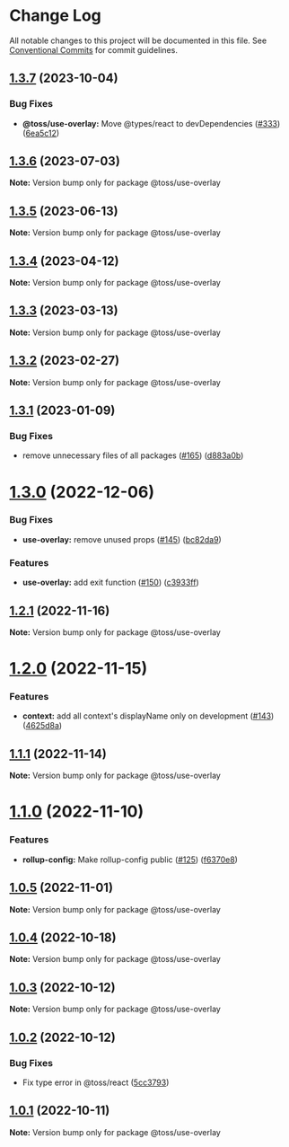 # Change Log

All notable changes to this project will be documented in this file.
See [Conventional Commits](https://conventionalcommits.org) for commit guidelines.

## [1.3.7](https://github.com/toss/slash/compare/@toss/use-overlay@1.3.6...@toss/use-overlay@1.3.7) (2023-10-04)

### Bug Fixes

* **@toss/use-overlay:** Move @types/react to devDependencies ([#333](https://github.com/toss/slash/issues/333)) ([6ea5c12](https://github.com/toss/slash/commit/6ea5c12d642932d322286402164d5cfb99ca96aa))

## [1.3.6](https://github.com/toss/slash/compare/@toss/use-overlay@1.3.5...@toss/use-overlay@1.3.6) (2023-07-03)

**Note:** Version bump only for package @toss/use-overlay

## [1.3.5](https://github.com/toss/slash/compare/@toss/use-overlay@1.3.4...@toss/use-overlay@1.3.5) (2023-06-13)

**Note:** Version bump only for package @toss/use-overlay

## [1.3.4](https://github.com/toss/slash/compare/@toss/use-overlay@1.3.3...@toss/use-overlay@1.3.4) (2023-04-12)

**Note:** Version bump only for package @toss/use-overlay

## [1.3.3](https://github.com/toss/slash/compare/@toss/use-overlay@1.3.2...@toss/use-overlay@1.3.3) (2023-03-13)

**Note:** Version bump only for package @toss/use-overlay

## [1.3.2](https://github.com/toss/slash/compare/@toss/use-overlay@1.3.1...@toss/use-overlay@1.3.2) (2023-02-27)

**Note:** Version bump only for package @toss/use-overlay

## [1.3.1](https://github.com/toss/slash/compare/@toss/use-overlay@1.3.0...@toss/use-overlay@1.3.1) (2023-01-09)

### Bug Fixes

* remove unnecessary files of all packages ([#165](https://github.com/toss/slash/issues/165)) ([d883a0b](https://github.com/toss/slash/commit/d883a0b2aebdbc2ca39c67902cec754c63921dfe))

# [1.3.0](https://github.com/toss/slash/compare/@toss/use-overlay@1.2.1...@toss/use-overlay@1.3.0) (2022-12-06)

### Bug Fixes

* **use-overlay:** remove unused props ([#145](https://github.com/toss/slash/issues/145)) ([bc82da9](https://github.com/toss/slash/commit/bc82da9945ff96212cc8ad049d15a4e081c840e0))

### Features

* **use-overlay:** add exit function  ([#150](https://github.com/toss/slash/issues/150)) ([c3933ff](https://github.com/toss/slash/commit/c3933ff84f5eb01dd4905b3873273e66a58e0a2e))

## [1.2.1](https://github.com/toss/slash/compare/@toss/use-overlay@1.2.0...@toss/use-overlay@1.2.1) (2022-11-16)

**Note:** Version bump only for package @toss/use-overlay

# [1.2.0](https://github.com/toss/slash/compare/@toss/use-overlay@1.1.1...@toss/use-overlay@1.2.0) (2022-11-15)

### Features

* **context:** add all context's displayName only on development ([#143](https://github.com/toss/slash/issues/143)) ([4625d8a](https://github.com/toss/slash/commit/4625d8a5b0fc70a9e77a0a14e16f9d2a53a644ea))

## [1.1.1](https://github.com/toss/slash/compare/@toss/use-overlay@1.1.0...@toss/use-overlay@1.1.1) (2022-11-14)

**Note:** Version bump only for package @toss/use-overlay

# [1.1.0](https://github.com/toss/slash/compare/@toss/use-overlay@1.0.5...@toss/use-overlay@1.1.0) (2022-11-10)

### Features

* **rollup-config:** Make rollup-config public ([#125](https://github.com/toss/slash/issues/125)) ([f6370e8](https://github.com/toss/slash/commit/f6370e8c4b0fa926e923b518c26b7071ee0e53da))

## [1.0.5](https://github.com/toss/slash/compare/@toss/use-overlay@1.0.4...@toss/use-overlay@1.0.5) (2022-11-01)

**Note:** Version bump only for package @toss/use-overlay

## [1.0.4](https://github.com/toss/slash/compare/@toss/use-overlay@1.0.3...@toss/use-overlay@1.0.4) (2022-10-18)

**Note:** Version bump only for package @toss/use-overlay

## [1.0.3](https://github.com/toss/slash/compare/@toss/use-overlay@1.0.2...@toss/use-overlay@1.0.3) (2022-10-12)

**Note:** Version bump only for package @toss/use-overlay

## [1.0.2](https://github.com/toss/slash/compare/@toss/use-overlay@1.0.1...@toss/use-overlay@1.0.2) (2022-10-12)

### Bug Fixes

* Fix type error in @toss/react ([5cc3793](https://github.com/toss/slash/commit/5cc37936e8739204f32f9f50ee61570b758343f8))

## [1.0.1](https://github.com/toss/slash/compare/@toss/use-overlay@1.0.0...@toss/use-overlay@1.0.1) (2022-10-11)

**Note:** Version bump only for package @toss/use-overlay
